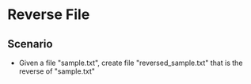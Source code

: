 # Reverse File

## Scenario
- Given a file "sample.txt", create file "reversed_sample.txt" that is the reverse of "sample.txt"
